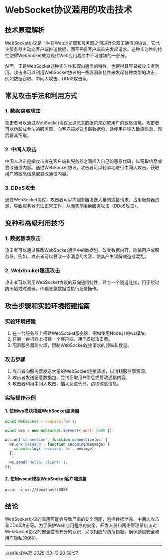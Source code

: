 # WebSocket协议滥用的攻击技术

## 技术原理解析

WebSocket协议是一种在Web浏览器和服务器之间进行全双工通信的协议。它允许服务器主动向客户端推送数据，而不需要客户端首先发起请求。这种实时性的特性使得WebSocket成为现代Web应用程序中不可或缺的一部分。

然而，正是WebSocket这种实时性和双向通信的特性，也使得其容易被攻击者利用。攻击者可以利用WebSocket协议的一些漏洞和特性来发起各种类型的攻击，例如数据窃取、中间人攻击、DDoS攻击等。

## 常见攻击手法和利用方式

### 1. 数据窃取攻击

攻击者可以通过WebSocket协议发送恶意数据包来窃取用户的敏感信息。攻击者可以伪装成合法的服务器，向客户端发送虚假数据包，诱使用户输入敏感信息，然后将其窃取。

### 2. 中间人攻击

中间人攻击是指攻击者在客户端和服务器之间插入自己的恶意代码，以窃取信息或篡改通信内容。通过WebSocket协议，攻击者可以轻易地进行中间人攻击，获取用户的敏感信息或篡改通信内容。

### 3. DDoS攻击

通过WebSocket协议，攻击者可以向服务器发送大量的连接请求，占用服务器资源，导致服务器无法正常工作，从而实施拒绝服务攻击（DDoS攻击）。

## 变种和高级利用技巧

### 1. 数据篡改攻击

攻击者可以通过篡改WebSocket通信中的数据包，改变数据内容，欺骗用户或服务器。例如，攻击者可以篡改一条消息的内容，使其产生误解或造成混乱。

### 2. WebSocket隧道攻击

攻击者可以利用WebSocket协议的双向通信特性，建立一个隧道连接，用于绕过防火墙或过滤器，传输恶意数据或执行恶意操作。

## 攻击步骤和实验环境搭建指南

### 实验环境搭建

1. 在一台服务器上搭建WebSocket服务器，例如使用Node.js的ws模块。
2. 在另一台机器上搭建一个客户端，用于模拟攻击者。
3. 配置服务器防火墙，限制WebSocket连接请求的频率和数量。

### 攻击步骤

1. 攻击者向服务器发送大量的WebSocket连接请求，以消耗服务器资源。
2. 攻击者发送恶意数据包，尝试窃取用户信息或篡改通信内容。
3. 攻击者利用中间人攻击，插入恶意代码，窃取敏感信息。

### 实际操作示例

#### 1. 使用ws模块搭建WebSocket服务器

```javascript
const WebSocket = require('ws');

const wss = new WebSocket.Server({ port: 8080 });

wss.on('connection', function connection(ws) {
  ws.on('message', function incoming(message) {
    console.log('received: %s', message);
  });

  ws.send('Hello, client!');
});
```

#### 2. 使用wscat模拟WebSocket客户端连接

```
wscat -c ws://localhost:8080
```

## 结论

WebSocket协议的滥用可能会导致严重的安全问题，包括数据泄露、中间人攻击和DDoS攻击等。为了保护Web应用程序的安全，开发人员和网络管理员应该对WebSocket协议的安全性有充分的认识，采取相应的防范措施，确保通信安全和用户隐私的保护。

---

*文档生成时间: 2025-03-13 20:58:57*
